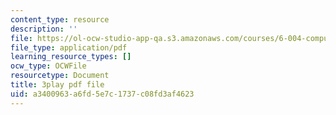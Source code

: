 ```yaml
---
content_type: resource
description: ''
file: https://ol-ocw-studio-app-qa.s3.amazonaws.com/courses/6-004-computation-structures-spring-2017/a3400963a6fd5e7c1737c08fd3af4623_0Q6kYWnhaks.pdf
file_type: application/pdf
learning_resource_types: []
ocw_type: OCWFile
resourcetype: Document
title: 3play pdf file
uid: a3400963-a6fd-5e7c-1737-c08fd3af4623
---
```

